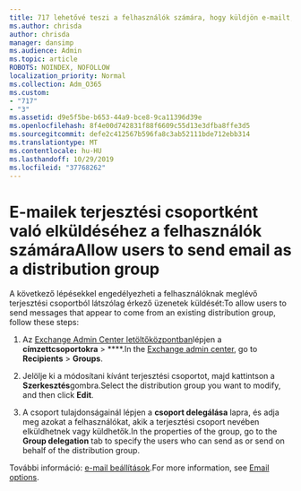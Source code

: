 ```yaml
---
title: 717 lehetővé teszi a felhasználók számára, hogy küldjön e-mailt, mint terjesztési listát
ms.author: chrisda
author: chrisda
manager: dansimp
ms.audience: Admin
ms.topic: article
ROBOTS: NOINDEX, NOFOLLOW
localization_priority: Normal
ms.collection: Adm_O365
ms.custom:
- "717"
- "3"
ms.assetid: d9e5f5be-b653-44a9-bce8-9ca11396d39e
ms.openlocfilehash: 8f4e00d742831f88f6609c55d13e3dfba8ffe3d5
ms.sourcegitcommit: defe2c412567b596fa8c3ab52111bde712ebb314
ms.translationtype: MT
ms.contentlocale: hu-HU
ms.lasthandoff: 10/29/2019
ms.locfileid: "37768262"
---
```

# <a name="allow-users-to-send-email-as-a-distribution-group"></a><span data-ttu-id="07ec4-102">E-mailek terjesztési csoportként való elküldéséhez a felhasználók számára</span><span class="sxs-lookup"><span data-stu-id="07ec4-102">Allow users to send email as a distribution group</span></span>

<span data-ttu-id="07ec4-103">A következő lépésekkel engedélyezheti a felhasználóknak meglévő terjesztési csoportból látszólag érkező üzenetek küldését:</span><span class="sxs-lookup"><span data-stu-id="07ec4-103">To allow users to send messages that appear to come from an existing distribution group, follow these steps:</span></span>

1. <span data-ttu-id="07ec4-104">Az [Exchange Admin Center letöltőközpontban](https://outlook.office365.com/ecp/)lépjen a **címzettcsoportokra** \> \*\*\*\*.</span><span class="sxs-lookup"><span data-stu-id="07ec4-104">In the [Exchange admin center](https://outlook.office365.com/ecp/), go to **Recipients** \> **Groups**.</span></span>

2. <span data-ttu-id="07ec4-105">Jelölje ki a módosítani kívánt terjesztési csoportot, majd kattintson a **Szerkesztés**gombra.</span><span class="sxs-lookup"><span data-stu-id="07ec4-105">Select the distribution group you want to modify, and then click **Edit**.</span></span>

3. <span data-ttu-id="07ec4-106">A csoport tulajdonságainál lépjen a **csoport delegálása** lapra, és adja meg azokat a felhasználókat, akik a terjesztési csoport nevében elküldhetnek vagy küldhetők.</span><span class="sxs-lookup"><span data-stu-id="07ec4-106">In the properties of the group, go to the **Group delegation** tab to specify the users who can send as or send on behalf of the distribution group.</span></span>

<span data-ttu-id="07ec4-107">További információ: [e-mail beállítások](https://technet.microsoft.com/library/bb124513.aspx#groupdelegation).</span><span class="sxs-lookup"><span data-stu-id="07ec4-107">For more information, see [Email options](https://technet.microsoft.com/library/bb124513.aspx#groupdelegation).</span></span>
